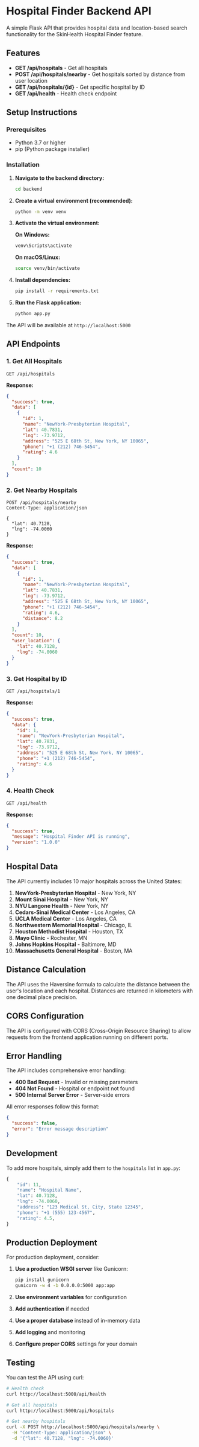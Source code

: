 # Hospital Finder Backend API

A simple Flask API that provides hospital data and location-based search functionality for the SkinHealth Hospital Finder feature.

## Features

- **GET /api/hospitals** - Get all hospitals
- **POST /api/hospitals/nearby** - Get hospitals sorted by distance from user location
- **GET /api/hospitals/{id}** - Get specific hospital by ID
- **GET /api/health** - Health check endpoint

## Setup Instructions

### Prerequisites
- Python 3.7 or higher
- pip (Python package installer)

### Installation

1. **Navigate to the backend directory:**
   ```bash
   cd backend
   ```

2. **Create a virtual environment (recommended):**
   ```bash
   python -m venv venv
   ```

3. **Activate the virtual environment:**
   
   **On Windows:**
   ```bash
   venv\Scripts\activate
   ```
   
   **On macOS/Linux:**
   ```bash
   source venv/bin/activate
   ```

4. **Install dependencies:**
   ```bash
   pip install -r requirements.txt
   ```

5. **Run the Flask application:**
   ```bash
   python app.py
   ```

The API will be available at `http://localhost:5000`

## API Endpoints

### 1. Get All Hospitals
```
GET /api/hospitals
```

**Response:**
```json
{
  "success": true,
  "data": [
    {
      "id": 1,
      "name": "NewYork-Presbyterian Hospital",
      "lat": 40.7831,
      "lng": -73.9712,
      "address": "525 E 68th St, New York, NY 10065",
      "phone": "+1 (212) 746-5454",
      "rating": 4.6
    }
  ],
  "count": 10
}
```

### 2. Get Nearby Hospitals
```
POST /api/hospitals/nearby
Content-Type: application/json

{
  "lat": 40.7128,
  "lng": -74.0060
}
```

**Response:**
```json
{
  "success": true,
  "data": [
    {
      "id": 1,
      "name": "NewYork-Presbyterian Hospital",
      "lat": 40.7831,
      "lng": -73.9712,
      "address": "525 E 68th St, New York, NY 10065",
      "phone": "+1 (212) 746-5454",
      "rating": 4.6,
      "distance": 8.2
    }
  ],
  "count": 10,
  "user_location": {
    "lat": 40.7128,
    "lng": -74.0060
  }
}
```

### 3. Get Hospital by ID
```
GET /api/hospitals/1
```

**Response:**
```json
{
  "success": true,
  "data": {
    "id": 1,
    "name": "NewYork-Presbyterian Hospital",
    "lat": 40.7831,
    "lng": -73.9712,
    "address": "525 E 68th St, New York, NY 10065",
    "phone": "+1 (212) 746-5454",
    "rating": 4.6
  }
}
```

### 4. Health Check
```
GET /api/health
```

**Response:**
```json
{
  "success": true,
  "message": "Hospital Finder API is running",
  "version": "1.0.0"
}
```

## Hospital Data

The API currently includes 10 major hospitals across the United States:

1. **NewYork-Presbyterian Hospital** - New York, NY
2. **Mount Sinai Hospital** - New York, NY
3. **NYU Langone Health** - New York, NY
4. **Cedars-Sinai Medical Center** - Los Angeles, CA
5. **UCLA Medical Center** - Los Angeles, CA
6. **Northwestern Memorial Hospital** - Chicago, IL
7. **Houston Methodist Hospital** - Houston, TX
8. **Mayo Clinic** - Rochester, MN
9. **Johns Hopkins Hospital** - Baltimore, MD
10. **Massachusetts General Hospital** - Boston, MA

## Distance Calculation

The API uses the Haversine formula to calculate the distance between the user's location and each hospital. Distances are returned in kilometers with one decimal place precision.

## CORS Configuration

The API is configured with CORS (Cross-Origin Resource Sharing) to allow requests from the frontend application running on different ports.

## Error Handling

The API includes comprehensive error handling:

- **400 Bad Request** - Invalid or missing parameters
- **404 Not Found** - Hospital or endpoint not found
- **500 Internal Server Error** - Server-side errors

All error responses follow this format:
```json
{
  "success": false,
  "error": "Error message description"
}
```

## Development

To add more hospitals, simply add them to the `hospitals` list in `app.py`:

```python
{
    "id": 11,
    "name": "Hospital Name",
    "lat": 40.7128,
    "lng": -74.0060,
    "address": "123 Medical St, City, State 12345",
    "phone": "+1 (555) 123-4567",
    "rating": 4.5,
}
```

## Production Deployment

For production deployment, consider:

1. **Use a production WSGI server** like Gunicorn:
   ```bash
   pip install gunicorn
   gunicorn -w 4 -b 0.0.0.0:5000 app:app
   ```

2. **Use environment variables** for configuration
3. **Add authentication** if needed
4. **Use a proper database** instead of in-memory data
5. **Add logging** and monitoring
6. **Configure proper CORS** settings for your domain

## Testing

You can test the API using curl:

```bash
# Health check
curl http://localhost:5000/api/health

# Get all hospitals
curl http://localhost:5000/api/hospitals

# Get nearby hospitals
curl -X POST http://localhost:5000/api/hospitals/nearby \
  -H "Content-Type: application/json" \
  -d '{"lat": 40.7128, "lng": -74.0060}'
```
